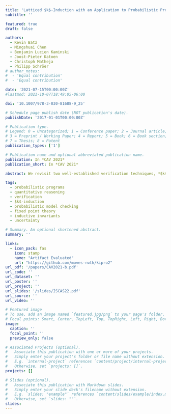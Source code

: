```yaml
---
title: 'Latticed $k$-Induction with an Application to Probabilistic Programs'
subtitle: ''

featured: true
draft: false

authors:
  - Kevin Batz
  - Mingshuai Chen
  - Benjamin Lucien Kaminski
  - Joost-Pieter Katoen
  - Christoph Matheja
  - Philipp Schröer
# author_notes:
#  - 'Equal contribution'
#  - 'Equal contribution'

date: '2021-07-15T00:00:00Z'
#lastmod: 2021-10-07T18:49:05-06:00

doi: '10.1007/978-3-030-81688-9_25'

# Schedule page publish date (NOT publication's date).
publishDate: '2017-01-01T00:00:00Z'

# Publication type.
# Legend: 0 = Uncategorized; 1 = Conference paper; 2 = Journal article;
# 3 = Preprint / Working Paper; 4 = Report; 5 = Book; 6 = Book section;
# 7 = Thesis; 8 = Patent
publication_types: ['1']

# Publication name and optional abbreviated publication name.
publication: In *CAV 2021*
publication_short: In *CAV 2021*

abstract: We revisit two well-established verification techniques, *$k$-induction* and *bounded model checking* (BMC), in the more general setting of fixed point theory over complete lattices. Our main theoretical contribution is *latticed $k$-induction*, which (i) generalizes classical $k$-induction for verifying transition systems, (ii) generalizes Park induction for bounding fixed points of monotonic maps on complete lattices, and (iii) extends from naturals $k$ to transfinite ordinals $\kappa$, thus yielding $\kappa$-induction. The lattice-theoretic understanding of $k$-induction and BMC enables us to apply both techniques to the *fully automatic verification of infinite-state probabilistic programs*. Our prototypical implementation manages to automatically verify non-trivial specifications for probabilistic programs taken from the literature that -- using existing techniques -- cannot be verified without synthesizing a stronger inductive invariant first.

tags:
  - probabilistic programs
  - quantitative reasoning
  - verification
  - $k$-induction
  - probabilistic model checking
  - fixed point theory
  - inductive invariants
  - uncertainty

# Summary. An optional shortened abstract.
summary: ''

links:
  - icon_pack: fas
    icon: stamp
    name: "Artifact Evaluated"
    url: "https://github.com/moves-rwth/kipro2"
url_pdf: '/papers/CAV2021-b.pdf'
url_code: ''
url_dataset: ''
url_poster: ''
url_project: ''
url_slides: '/slides/ISCAS22.pdf'
url_source: ''
url_video: ''

# Featured image
# To use, add an image named `featured.jpg/png` to your page's folder.
# Focal points: Smart, Center, TopLeft, Top, TopRight, Left, Right, BottomLeft, Bottom, BottomRight.
image:
  caption: ''
  focal_point: ''
  preview_only: false

# Associated Projects (optional).
#   Associate this publication with one or more of your projects.
#   Simply enter your project's folder or file name without extension.
#   E.g. `internal-project` references `content/project/internal-project/index.md`.
#   Otherwise, set `projects: []`.
projects: []

# Slides (optional).
#   Associate this publication with Markdown slides.
#   Simply enter your slide deck's filename without extension.
#   E.g. `slides: "example"` references `content/slides/example/index.md`.
#   Otherwise, set `slides: ""`.
slides:
---
```


<!-- {{% callout note %}}
Click the _Cite_ button above to demo the feature to enable visitors to import publication metadata into their reference management software.
{{% /callout %}} -->
